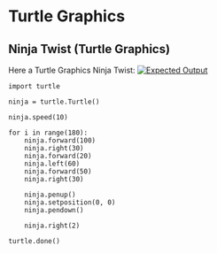 # Turtle Graphics




## Ninja Twist (Turtle Graphics)


Here a Turtle Graphics Ninja Twist:
[<img src="https://i.stack.imgur.com/3YP3j.png" alt="Expected Output" />](https://i.stack.imgur.com/3YP3j.png)

```
import turtle 

ninja = turtle.Turtle()

ninja.speed(10)

for i in range(180):
    ninja.forward(100)
    ninja.right(30)
    ninja.forward(20)
    ninja.left(60)
    ninja.forward(50)
    ninja.right(30)
    
    ninja.penup()
    ninja.setposition(0, 0)
    ninja.pendown()
    
    ninja.right(2)
    
turtle.done()

```

